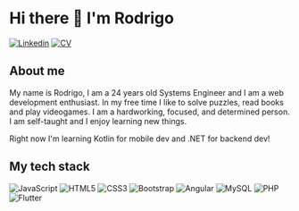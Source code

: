 
# Hi there 👋 I'm Rodrigo

[![Linkedin](https://img.shields.io/badge/LinkedIn-0077B5?style=for-the-badge&logo=linkedin&logoColor=white)](https://www.linkedin.com/in/rodrigo-zapatero/) <!-- [![Portfolio](https://img.shields.io/badge/PORTFOLIO-E34F26?style=for-the-badge&color=pink)]() --> [![CV](https://img.shields.io/badge/DOWLOAD%20MY%20CV-E34F26?style=for-the-badge&color=red&url=https://firebasestorage.googleapis.com/v0/b/react-app-acd6d.appspot.com/o/CV_Tiago%20Rodrigues%20Pereira.pdf?alt=media&token=d6ef8f22-21a7-41e5-8ac7-d8afc5003be6)](https://drive.google.com/file/d/1Amp-DLnbrd1hcBifBnqfaXkdGI9koYFe/view?usp=sharing)

## About me

My name is Rodrigo, I am a 24 years old Systems Engineer and I am a web development enthusiast. In my free time I like to solve puzzles, read books and play videogames. I am a hardworking, focused, and determined person. I am self-taught and I enjoy learning new things. 

Right now I'm learning Kotlin for mobile dev and .NET for backend dev!

## My tech stack

![JavaScript](https://img.shields.io/badge/javascript-%23323330.svg?style=for-the-badge&logo=javascript&logoColor=%23F7DF1E) ![HTML5](https://img.shields.io/badge/HTML5-E34F26?style=for-the-badge&logo=html5&logoColor=white
) ![CSS3](https://img.shields.io/badge/css3-%231572B6.svg?style=for-the-badge&logo=css3&logoColor=white) ![Bootstrap](https://img.shields.io/badge/Bootstrap-563D7C?style=for-the-badge&logo=bootstrap&logoColor=white
) ![Angular](https://img.shields.io/badge/Angular-DD0031?style=for-the-badge&logo=angular&logoColor=white
) ![MySQL](https://img.shields.io/badge/mysql-%2300f.svg?style=for-the-badge&logo=mysql&logoColor=white) ![PHP](https://img.shields.io/badge/PHP-777BB4?style=for-the-badge&logo=php&logoColor=white
) ![Flutter](https://img.shields.io/badge/Flutter-02569B?style=for-the-badge&logo=flutter&logoColor=white)

